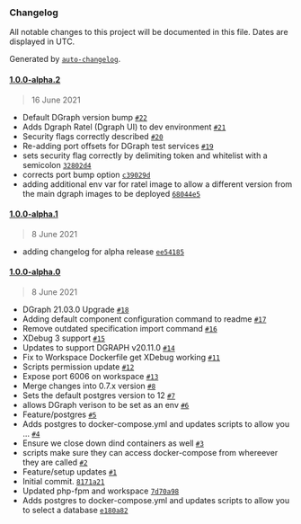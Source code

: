 ### Changelog

All notable changes to this project will be documented in this file. Dates are displayed in UTC.

Generated by [`auto-changelog`](https://github.com/CookPete/auto-changelog).

#### [1.0.0-alpha.2](https://github.com/opendialogai/opendialog-dev-environment/compare/1.0.0-alpha.1...1.0.0-alpha.2)

> 16 June 2021

- Default DGraph version bump [`#22`](https://github.com/opendialogai/opendialog-dev-environment/pull/22)
- Adds Dgraph Ratel (Dgraph UI) to dev environment [`#21`](https://github.com/opendialogai/opendialog-dev-environment/pull/21)
- Security flags correctly described [`#20`](https://github.com/opendialogai/opendialog-dev-environment/pull/20)
- Re-adding port offsets for DGraph test services [`#19`](https://github.com/opendialogai/opendialog-dev-environment/pull/19)
- sets security flag correctly by delimiting token and whitelist with a semicolon [`32802d4`](https://github.com/opendialogai/opendialog-dev-environment/commit/32802d4555c464da7d8647d091206d58ab5f07d4)
- corrects port bump option [`c39029d`](https://github.com/opendialogai/opendialog-dev-environment/commit/c39029d42c645e57b6c3baa6ce31dc91b8284619)
- adding additional env var for ratel image to allow a different version from the main dgraph images to be deployed [`68044e5`](https://github.com/opendialogai/opendialog-dev-environment/commit/68044e55671d6a9498b01139da0c46a231c95cda)

#### [1.0.0-alpha.1](https://github.com/opendialogai/opendialog-dev-environment/compare/1.0.0-alpha.0...1.0.0-alpha.1)

> 8 June 2021

- adding changelog for alpha release [`ee54185`](https://github.com/opendialogai/opendialog-dev-environment/commit/ee541852b40cc724f01ac68a47b57f6dcddab71b)

#### [1.0.0-alpha.0](https://github.com/opendialogai/opendialog-dev-environment/compare/v0.3.1...1.0.0-alpha.0)

> 8 June 2021

- DGraph 21.03.0 Upgrade [`#18`](https://github.com/opendialogai/opendialog-dev-environment/pull/18)
- Adding default component configuration command to readme [`#17`](https://github.com/opendialogai/opendialog-dev-environment/pull/17)
- Remove outdated specification import command [`#16`](https://github.com/opendialogai/opendialog-dev-environment/pull/16)
- XDebug 3 support [`#15`](https://github.com/opendialogai/opendialog-dev-environment/pull/15)
- Updates to support DGRAPH v20.11.0 [`#14`](https://github.com/opendialogai/opendialog-dev-environment/pull/14)
- Fix to Workspace Dockerfile get XDebug working [`#11`](https://github.com/opendialogai/opendialog-dev-environment/pull/11)
- Scripts permission update [`#12`](https://github.com/opendialogai/opendialog-dev-environment/pull/12)
- Expose port 6006 on workspace [`#13`](https://github.com/opendialogai/opendialog-dev-environment/pull/13)
- Merge changes into 0.7.x version [`#8`](https://github.com/opendialogai/opendialog-dev-environment/pull/8)
- Sets the default postgres version to 12 [`#7`](https://github.com/opendialogai/opendialog-dev-environment/pull/7)
- allows DGraph verison to be set as an env [`#6`](https://github.com/opendialogai/opendialog-dev-environment/pull/6)
- Feature/postgres [`#5`](https://github.com/opendialogai/opendialog-dev-environment/pull/5)
- Adds postgres to docker-compose.yml and updates scripts to allow you … [`#4`](https://github.com/opendialogai/opendialog-dev-environment/pull/4)
- Ensure we close down dind containers as well [`#3`](https://github.com/opendialogai/opendialog-dev-environment/pull/3)
- scripts make sure they can access docker-compose from whereever they are called [`#2`](https://github.com/opendialogai/opendialog-dev-environment/pull/2)
- Feature/setup updates [`#1`](https://github.com/opendialogai/opendialog-dev-environment/pull/1)
- Initial commit. [`8171a21`](https://github.com/opendialogai/opendialog-dev-environment/commit/8171a2186e28a1305678de4139332ce7d71a0780)
- Updated php-fpm and workspace [`7d70a98`](https://github.com/opendialogai/opendialog-dev-environment/commit/7d70a985d6087d93c87445e9d3e97d00753559ef)
- Adds postgres to docker-compose.yml and updates scripts to allow you to select a database [`e180a82`](https://github.com/opendialogai/opendialog-dev-environment/commit/e180a82b85dcc873b958266a77e749a658829fb6)